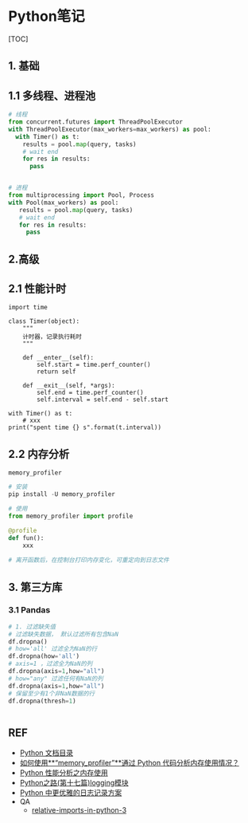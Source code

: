 # Python笔记

[TOC]

## 1. 基础



## 1.1 多线程、进程池

```python
# 线程
from concurrent.futures import ThreadPoolExecutor
with ThreadPoolExecutor(max_workers=max_workers) as pool:
  with Timer() as t:
    results = pool.map(query, tasks)
    # wait end
    for res in results:
      pass


# 进程  
from multiprocessing import Pool, Process             
with Pool(max_workers) as pool:
   results = pool.map(query, tasks)
   # wait end
   for res in results:
     pass
```



## 2.高级

## 2.1 性能计时

```
import time

class Timer(object):
    """
    计时器，记录执行耗时
    """

    def __enter__(self):
        self.start = time.perf_counter()
        return self

    def __exit__(self, *args):
        self.end = time.perf_counter()
        self.interval = self.end - self.start

with Timer() as t:
	# xxx
print("spent time {} s".format(t.interval))
```

## 2.2 内存分析

`memory_profiler` 

```python
# 安装 
pip install -U memory_profiler

# 使用
from memory_profiler import profile

@profile
def fun():
	xxx
  
# 离开函数后，在控制台打印内存变化，可重定向到日志文件
```



## 3. 第三方库

### 3.1 Pandas

```python
# 1. 过滤缺失值
# 过滤缺失数据， 默认过滤所有包含NaN
df.dropna()
# how='all' 过滤全为NaN的行
df.dropna(how='all')
# axis=1 ，过滤全为NaN的列
df.dropna(axis=1,how="all")
# how="any" 过滤任何有NaN的列
df.dropna(axis=1,how="all")
# 保留至少有1个非NaN数据的行
df.dropna(thresh=1)



```







## REF

- [Python 文档目录](https://docs.python.org/zh-cn/3/contents.html)
- [如何使用**“memory_profiler”**通过 Python 代码分析内存使用情况？](https://coderzcolumn.com/tutorials/python/how-to-profile-memory-usage-in-python-using-memory-profiler)
- [Python 性能分析之内存使用](https://juejin.cn/post/7064746559514574878)
- [Python之路(第十七篇)logging模块](https://www.cnblogs.com/Nicholas0707/p/9021672.html)
- [Python 中更优雅的日志记录方案](https://mp.weixin.qq.com/s?__biz=Mzg3MjU3NzU1OA==&mid=2247496180&idx=1&sn=73aaf603b1d3a2dc36623f43d2b58a13&source=41#wechat_redirect)
- QA
  - [relative-imports-in-python-3](https://stackoverflow.com/questions/16981921/relative-imports-in-python-3)

